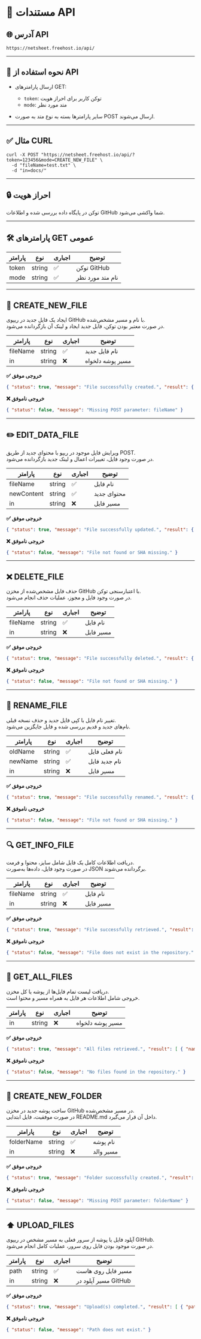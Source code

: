 # 📑 مستندات API

## 🌐 آدرس API
`https://netsheet.freehost.io/api/`

---

## 🧭 نحوه استفاده از API

- ارسال پارامترهای GET:
  - `token`: توکن کاربر برای احراز هویت
  - `mode`: متد مورد نظر

- سایر پارامترها بسته به نوع متد به صورت POST ارسال می‌شوند.

---

## ✅ مثال CURL

```
curl -X POST "https://netsheet.freehost.io/api/?token=123456&mode=CREATE_NEW_FILE" \
  -d "fileName=test.txt" \
  -d "in=docs/"
```

---

## 🔒 احراز هویت

توکن در پایگاه داده بررسی شده و اطلاعات GitHub شما واکشی می‌شود.

---

## 🛠 پارامترهای GET عمومی

| پارامتر | نوع | اجباری | توضیح |
|--------|-----|--------|-------|
| token  | string | ✅ | توکن GitHub |
| mode   | string | ✅ | نام متد مورد نظر |

---

## 📄 CREATE_NEW_FILE

ایجاد یک فایل جدید در ریپوی GitHub با نام و مسیر مشخص‌شده.  
در صورت معتبر بودن توکن، فایل جدید ایجاد و لینک آن بازگردانده می‌شود.

| پارامتر | نوع | اجباری | توضیح |
|---------|-----|--------|--------|
| fileName | string | ✅ | نام فایل جدید |
| in       | string | ❌ | مسیر پوشه دلخواه |

**✅ خروجی موفق**
```json
{ "status": true, "message": "File successfully created.", "result": { "path": "docs/readme.txt", "url": "https://username.github.io/docs/readme.txt" } }
```

**❌ خروجی ناموفق**
```json
{ "status": false, "message": "Missing POST parameter: fileName" }
```

---

## ✏️ EDIT_DATA_FILE

ویرایش فایل موجود در ریپو با محتوای جدید از طریق POST.  
در صورت وجود فایل، تغییرات اعمال و لینک جدید بازگردانده می‌شود.

| پارامتر | نوع | اجباری | توضیح |
|-------------|-----|--------|--------|
| fileName    | string | ✅ | نام فایل |
| newContent  | string | ✅ | محتوای جدید |
| in          | string | ❌ | مسیر فایل |

**✅ خروجی موفق**
```json
{ "status": true, "message": "File successfully updated.", "result": { "path": "file.txt", "url": "https://username.github.io/file.txt" } }
```

**❌ خروجی ناموفق**
```json
{ "status": false, "message": "File not found or SHA missing." }
```

---

## ❌ DELETE_FILE

حذف فایل مشخص‌شده از مخزن GitHub با اعتبارسنجی توکن.  
در صورت وجود فایل و مجوز، عملیات حذف انجام می‌شود.

| پارامتر | نوع | اجباری | توضیح |
|---------|-----|--------|--------|
| fileName | string | ✅ | نام فایل |
| in       | string | ❌ | مسیر فایل |

**✅ خروجی موفق**
```json
{ "status": true, "message": "File successfully deleted.", "result": { "path": "file.txt", "url": "https://username.github.io/file.txt" } }
```

**❌ خروجی ناموفق**
```json
{ "status": false, "message": "File not found or SHA missing." }
```

---

## 🔁 RENAME_FILE

تغییر نام فایل با کپی فایل جدید و حذف نسخه قبلی.  
نام‌های جدید و قدیم بررسی شده و فایل جایگزین می‌شود.

| پارامتر | نوع | اجباری | توضیح |
|---------|-----|--------|--------|
| oldName | string | ✅ | نام فعلی فایل |
| newName | string | ✅ | نام جدید فایل |
| in      | string | ❌ | مسیر فایل |

**✅ خروجی موفق**
```json
{ "status": true, "message": "File successfully renamed.", "result": { "path": "newname.txt", "url": "https://username.github.io/newname.txt" } }
```

**❌ خروجی ناموفق**
```json
{ "status": false, "message": "File not found or SHA missing." }
```

---

## 🔍 GET_INFO_FILE

دریافت اطلاعات کامل یک فایل شامل سایز، محتوا و فرمت.  
در صورت وجود فایل، داده‌ها به‌صورت JSON برگردانده می‌شوند.

| پارامتر | نوع | اجباری | توضیح |
|----------|-----|--------|--------|
| fileName | string | ✅ | نام فایل |
| in       | string | ❌ | مسیر فایل |

**✅ خروجی موفق**
```json
{ "status": true, "message": "File successfully retrieved.", "result": { "path": "folder/file.txt", "url": "...", "size": 102, "content": "hello world", "format": "txt", "name": "file.txt", "namenoext": "file", "folder": "folder" } }
```

**❌ خروجی ناموفق**
```json
{ "status": false, "message": "File does not exist in the repository." }
```

---

## 📂 GET_ALL_FILES

دریافت لیست تمام فایل‌ها از پوشه یا کل مخزن.  
خروجی شامل اطلاعات هر فایل به همراه مسیر و محتوا است.

| پارامتر | نوع | اجباری | توضیح |
|--------|-----|--------|--------|
| in     | string | ❌ | مسیر پوشه دلخواه |

**✅ خروجی موفق**
```json
{ "status": true, "message": "All files retrieved.", "result": [ { "name": "file1.txt", "url": "...", "size": 54, "content": "hello world", "format": "txt", "namenoext": "file1", "folder": "docs" } ] }
```

**❌ خروجی ناموفق**
```json
{ "status": false, "message": "No files found in the repository." }
```

---

## 📁 CREATE_NEW_FOLDER

ساخت پوشه جدید در مخزن GitHub در مسیر مشخص‌شده.  
در صورت موفقیت، فایل ابتدایی README.md داخل آن قرار می‌گیرد.

| پارامتر | نوع | اجباری | توضیح |
|-------------|-----|--------|--------|
| folderName  | string | ✅ | نام پوشه |
| in          | string | ❌ | مسیر والد |

**✅ خروجی موفق**
```json
{ "status": true, "message": "Folder successfully created.", "result": { "path": "newfolder/README.md", "url": "https://username.github.io/newfolder/README.md" } }
```

**❌ خروجی ناموفق**
```json
{ "status": false, "message": "Missing POST parameter: folderName" }
```

---

## ⬆️ UPLOAD_FILES

آپلود فایل یا پوشه از سرور فعلی به مسیر مشخص در ریپوی GitHub.  
در صورت موجود بودن فایل روی سرور، عملیات کامل انجام می‌شود.

| پارامتر | نوع | اجباری | توضیح |
|---------|-----|--------|--------|
| path    | string | ✅ | مسیر فایل روی هاست |
| in      | string | ❌ | مسیر آپلود در GitHub |

**✅ خروجی موفق**
```json
{ "status": true, "message": "Upload(s) completed.", "result": [ { "path": "img1.png", "url": "..." }, { "path": "img2.png", "url": "..." } ] }
```

**❌ خروجی ناموفق**
```json
{ "status": false, "message": "Path does not exist." }
```
